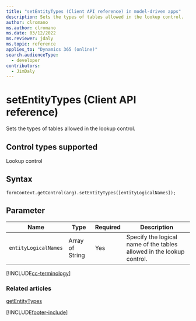```yaml
---
title: "setEntityTypes (Client API reference) in model-driven apps"
description: Sets the types of tables allowed in the lookup control.
author: clromano
ms.author: clromano
ms.date: 03/12/2022
ms.reviewer: jdaly
ms.topic: reference
applies_to: "Dynamics 365 (online)"
search.audienceType: 
  - developer
contributors:
  - JimDaly
---
```

# setEntityTypes (Client API reference)



Sets the types of tables allowed in the lookup control.

## Control types supported

Lookup control

## Syntax

`formContext.getControl(arg).setEntityTypes([entityLogicalNames]);`

## Parameter

|Name|Type|Required|Description|
|--|--|--|--|
|`entityLogicalNames`|Array of String|Yes|Specify the logical name of the tables allowed in the lookup control.|

[!INCLUDE[cc-terminology](../../../../data-platform/includes/cc-terminology.md)]

### Related articles

[getEntityTypes](getEntityTypes.md)

 




[!INCLUDE[footer-include](../../../../../includes/footer-banner.md)]

